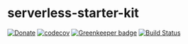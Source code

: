 # serverless-starter-kit  
[![Donate][paypal-image]](https://www.paypal.com/cgi-bin/webscr?cmd=_donations&business=938FMCPPQG4DQ&currency_code=USD&source=url)
[![codecov](https://codecov.io/gh/serverless-guy/serverless-starter-kit/branch/master/graph/badge.svg)](https://codecov.io/gh/serverless-guy/serverless-starter-kit) [![Greenkeeper badge](https://badges.greenkeeper.io/serverless-guy/serverless-starter-kit.svg)](https://greenkeeper.io/)
[![Build Status][travis-image]][travis-url]
  







<!-- images -->
[paypal-image]: https://img.shields.io/badge/Donate-PayPal-green.svg
[travis-image]: https://travis-ci.org/serverless-guy/serverless-starter-kit.svg?branch=master
[travis-url]: https://travis-ci.org/serverless-guy/serverless-starter-kit